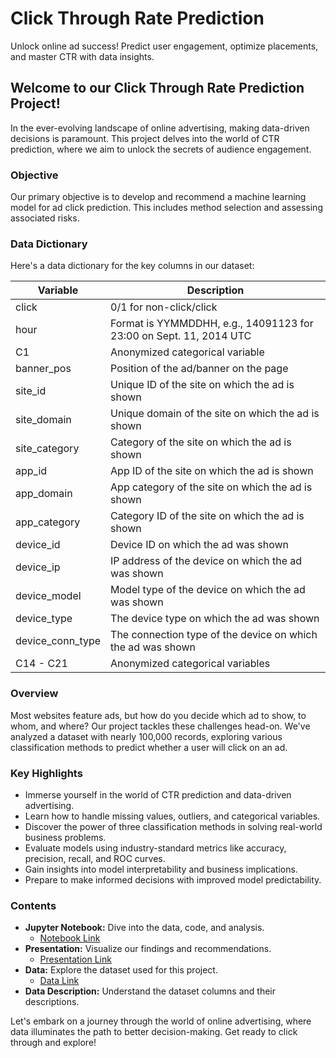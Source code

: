 # Click Through Rate Prediction

Unlock online ad success! Predict user engagement, optimize placements, and master CTR with data insights.

## Welcome to our Click Through Rate Prediction Project!

In the ever-evolving landscape of online advertising, making data-driven decisions is paramount. This project delves into the world of CTR prediction, where we aim to unlock the secrets of audience engagement.

### Objective

Our primary objective is to develop and recommend a machine learning model for ad click prediction. This includes method selection and assessing associated risks.

### Data Dictionary

Here's a data dictionary for the key columns in our dataset:

| Variable          | Description                                                |
|-------------------|------------------------------------------------------------|
| click             | 0/1 for non-click/click                                    |
| hour              | Format is YYMMDDHH, e.g., 14091123 for 23:00 on Sept. 11, 2014 UTC |
| C1                | Anonymized categorical variable                            |
| banner_pos        | Position of the ad/banner on the page                       |
| site_id           | Unique ID of the site on which the ad is shown              |
| site_domain       | Unique domain of the site on which the ad is shown          |
| site_category     | Category of the site on which the ad is shown               |
| app_id            | App ID of the site on which the ad is shown                 |
| app_domain        | App category of the site on which the ad is shown          |
| app_category      | Category ID of the site on which the ad is shown            |
| device_id         | Device ID on which the ad was shown                         |
| device_ip         | IP address of the device on which the ad was shown         |
| device_model      | Model type of the device on which the ad was shown          |
| device_type       | The device type on which the ad was shown                   |
| device_conn_type  | The connection type of the device on which the ad was shown |
| C14 - C21         | Anonymized categorical variables                            |

### Overview

Most websites feature ads, but how do you decide which ad to show, to whom, and where? Our project tackles these challenges head-on. We've analyzed a dataset with nearly 100,000 records, exploring various classification methods to predict whether a user will click on an ad.

### Key Highlights

- Immerse yourself in the world of CTR prediction and data-driven advertising.
- Learn how to handle missing values, outliers, and categorical variables.
- Discover the power of three classification methods in solving real-world business problems.
- Evaluate models using industry-standard metrics like accuracy, precision, recall, and ROC curves.
- Gain insights into model interpretability and business implications.
- Prepare to make informed decisions with improved model predictability.

### Contents

- **Jupyter Notebook:** Dive into the data, code, and analysis.
  - [Notebook Link](#)
- **Presentation:** Visualize our findings and recommendations.
  - [Presentation Link](#)
- **Data:** Explore the dataset used for this project.
  - [Data Link](#)
- **Data Description:** Understand the dataset columns and their descriptions.

Let's embark on a journey through the world of online advertising, where data illuminates the path to better decision-making. Get ready to click through and explore!
